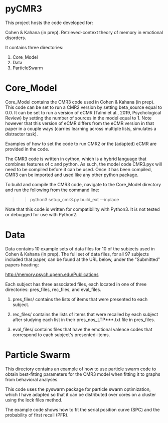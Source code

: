 # pyCMR3

This project hosts the code developed for: 

Cohen & Kahana (in prep). Retrieved-context theory of memory in emotional disorders.

It contains three directories: 

1. Core_Model
2. Data
3. ParticleSwarm

# Core_Model

Core_Model contains the CMR3 code used in Cohen & Kahana (in prep). This
code can be set to run a CMR2 version by setting beta_source equal to 0.0.
It can be set to run a version of eCMR (Talmi et al., 2019, Psychological Review) 
by setting the number of sources in the model equal to 1. Note however that
this version of eCMR differs from the eCMR version in that paper in a couple
ways (carries learning across multiple lists, simulates a distractor task).

Examples of how to set the code to run CMR2 or the (adapted) eCMR are provided 
in the code.

The CMR3 code is written in cython, which is a hybrid language that combines
features of c and python. As such, the model code CMR3.pyx will need to 
be compiled before it can be used. Once it has been compiled, CMR3 can
be imported and used like any other python package.

To build and compile the CMR3 code, navigate to the Core_Model directory
and run the following from the command line:

>> python3 setup_cmr3.py build_ext --inplace

Note that this code is written for compatibility with Python3. It is not tested 
or debugged for use with Python2.

# Data

Data contains 10 example sets of data files for 10 of the subjects 
used in Cohen & Kahana (in prep). The full set of data files, for all 97
subjects included that paper, can be found at the URL below, 
under the "Submitted" papers heading:

http://memory.psych.upenn.edu/Publications

Each subject has three associated files, each located in one of three
directories: pres_files, rec_files, and eval_files. 

1. pres_files/  contains the lists of items that were presented to each
subject. 

2. rec_files/  contains the lists of items that were recalled
by each subject after studying each list in their pres_nos_LTP***.txt file in pres_files.

3. eval_files/  contains files that have the emotional valence codes 
that correspond to each subject's presented-items.

# Particle Swarm

This directory contains an example of how to use particle swarm code to 
obtain best-fitting parameters for the CMR3 model when fitting it to
graphs from behavioral analyses. 

This code uses the pyswarm package for particle swarm optimization, which
I have adapted so that it can be distributed over cores on a cluster using
the lock files method. 

The example code shows how to fit the serial position curve (SPC) 
and the probability of first recall (PFR).
